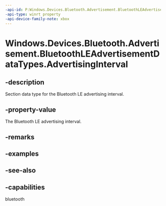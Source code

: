 ```yaml
---
-api-id: P:Windows.Devices.Bluetooth.Advertisement.BluetoothLEAdvertisementDataTypes.AdvertisingInterval
-api-type: winrt property
-api-device-family-note: xbox
---
```


<!-- Property syntax
public byte AdvertisingInterval { get; }
-->

# Windows.Devices.Bluetooth.Advertisement.BluetoothLEAdvertisementDataTypes.AdvertisingInterval

## -description
Section data type for the Bluetooth LE advertising interval.

## -property-value
The Bluetooth LE advertising interval.

## -remarks

## -examples

## -see-also

## -capabilities
bluetooth
